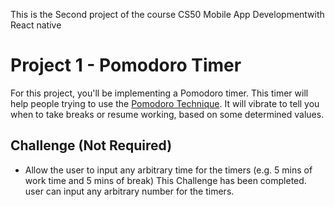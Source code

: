 This is the Second project of the course CS50 Mobile App Developmentwith React native 

# Project 1 - Pomodoro Timer
For this project, you'll be implementing a Pomodoro timer. This timer will help
people trying to use the [Pomodoro Technique](https://en.wikipedia.org/wiki/Pomodoro_Technique).
It will vibrate to tell you when to take breaks or resume working, based on some
determined values. 


## Challenge (Not Required)
- Allow the user to input any arbitrary time for the timers (e.g. 5 mins of work time and 5 mins of break)
This Challenge has been completed. user can input any arbitrary number for the timers.
